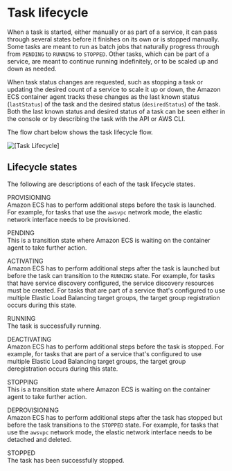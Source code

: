 # Task lifecycle<a name="task-lifecycle"></a>

When a task is started, either manually or as part of a service, it can pass through several states before it finishes on its own or is stopped manually\. Some tasks are meant to run as batch jobs that naturally progress through from `PENDING` to `RUNNING` to `STOPPED`\. Other tasks, which can be part of a service, are meant to continue running indefinitely, or to be scaled up and down as needed\.

When task status changes are requested, such as stopping a task or updating the desired count of a service to scale it up or down, the Amazon ECS container agent tracks these changes as the last known status \(`lastStatus`\) of the task and the desired status \(`desiredStatus`\) of the task\. Both the last known status and desired status of a task can be seen either in the console or by describing the task with the API or AWS CLI\.

The flow chart below shows the task lifecycle flow\.

![\[Task Lifecycle\]](http://docs.aws.amazon.com/AmazonECS/latest/developerguide/images/task-lifecycle.png)

## Lifecycle states<a name="lifecycle-states"></a>

The following are descriptions of each of the task lifecycle states\.

PROVISIONING  
Amazon ECS has to perform additional steps before the task is launched\. For example, for tasks that use the `awsvpc` network mode, the elastic network interface needs to be provisioned\.

PENDING  
This is a transition state where Amazon ECS is waiting on the container agent to take further action\.

ACTIVATING  
Amazon ECS has to perform additional steps after the task is launched but before the task can transition to the `RUNNING` state\. For example, for tasks that have service discovery configured, the service discovery resources must be created\. For tasks that are part of a service that's configured to use multiple Elastic Load Balancing target groups, the target group registration occurs during this state\.

RUNNING  
The task is successfully running\.

DEACTIVATING  
Amazon ECS has to perform additional steps before the task is stopped\. For example, for tasks that are part of a service that's configured to use multiple Elastic Load Balancing target groups, the target group deregistration occurs during this state\.

STOPPING  
This is a transition state where Amazon ECS is waiting on the container agent to take further action\.

DEPROVISIONING  
Amazon ECS has to perform additional steps after the task has stopped but before the task transitions to the `STOPPED` state\. For example, for tasks that use the `awsvpc` network mode, the elastic network interface needs to be detached and deleted\.

STOPPED  
The task has been successfully stopped\.